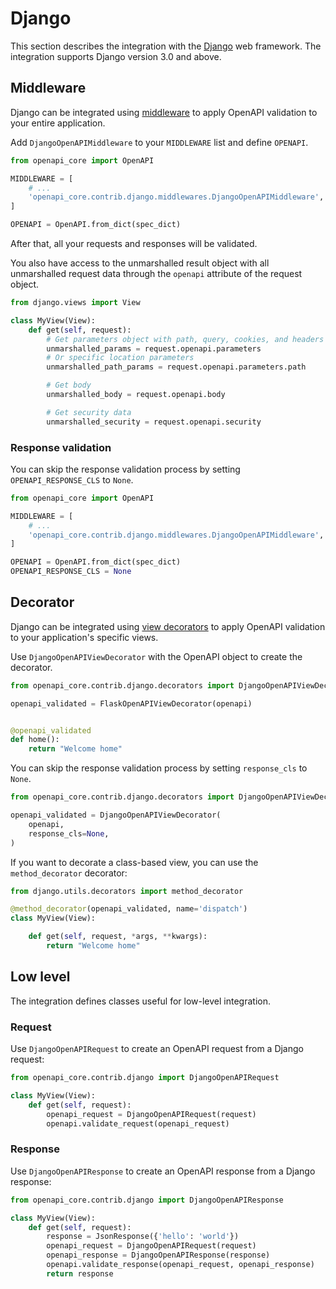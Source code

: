# Django

This section describes the integration with the [Django](https://www.djangoproject.com) web framework.
The integration supports Django version 3.0 and above.

## Middleware

Django can be integrated using [middleware](https://docs.djangoproject.com/en/5.0/topics/http/middleware/) to apply OpenAPI validation to your entire application.

Add `DjangoOpenAPIMiddleware` to your `MIDDLEWARE` list and define `OPENAPI`.

``` python hl_lines="5 8" title="settings.py"
from openapi_core import OpenAPI

MIDDLEWARE = [
    # ...
    'openapi_core.contrib.django.middlewares.DjangoOpenAPIMiddleware',
]

OPENAPI = OpenAPI.from_dict(spec_dict)
```

After that, all your requests and responses will be validated.

You also have access to the unmarshalled result object with all unmarshalled request data through the `openapi` attribute of the request object.

``` python
from django.views import View

class MyView(View):
    def get(self, request):
        # Get parameters object with path, query, cookies, and headers parameters
        unmarshalled_params = request.openapi.parameters
        # Or specific location parameters
        unmarshalled_path_params = request.openapi.parameters.path

        # Get body
        unmarshalled_body = request.openapi.body

        # Get security data
        unmarshalled_security = request.openapi.security
```

### Response validation

You can skip the response validation process by setting `OPENAPI_RESPONSE_CLS` to `None`.

``` python hl_lines="9" title="settings.py"
from openapi_core import OpenAPI

MIDDLEWARE = [
    # ...
    'openapi_core.contrib.django.middlewares.DjangoOpenAPIMiddleware',
]

OPENAPI = OpenAPI.from_dict(spec_dict)
OPENAPI_RESPONSE_CLS = None
```

## Decorator

Django can be integrated using [view decorators](https://docs.djangoproject.com/en/5.1/topics/http/decorators/) to apply OpenAPI validation to your application's specific views.

Use `DjangoOpenAPIViewDecorator` with the OpenAPI object to create the decorator.

``` python hl_lines="1 3 6"
from openapi_core.contrib.django.decorators import DjangoOpenAPIViewDecorator

openapi_validated = FlaskOpenAPIViewDecorator(openapi)


@openapi_validated
def home():
    return "Welcome home"
```

You can skip the response validation process by setting `response_cls` to `None`.

``` python hl_lines="5"
from openapi_core.contrib.django.decorators import DjangoOpenAPIViewDecorator

openapi_validated = DjangoOpenAPIViewDecorator(
    openapi,
    response_cls=None,
)
```

If you want to decorate a class-based view, you can use the `method_decorator` decorator:

``` python hl_lines="3"
from django.utils.decorators import method_decorator

@method_decorator(openapi_validated, name='dispatch')
class MyView(View):

    def get(self, request, *args, **kwargs):
        return "Welcome home"
```

## Low level

The integration defines classes useful for low-level integration.

### Request

Use `DjangoOpenAPIRequest` to create an OpenAPI request from a Django request:

``` python
from openapi_core.contrib.django import DjangoOpenAPIRequest

class MyView(View):
    def get(self, request):
        openapi_request = DjangoOpenAPIRequest(request)
        openapi.validate_request(openapi_request)
```

### Response

Use `DjangoOpenAPIResponse` to create an OpenAPI response from a Django response:

``` python
from openapi_core.contrib.django import DjangoOpenAPIResponse

class MyView(View):
    def get(self, request):
        response = JsonResponse({'hello': 'world'})
        openapi_request = DjangoOpenAPIRequest(request)
        openapi_response = DjangoOpenAPIResponse(response)
        openapi.validate_response(openapi_request, openapi_response)
        return response
```
